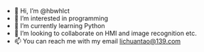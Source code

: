 - 👋 Hi, I’m @hbwhlct
- 👀 I’m interested in programming
- 🌱 I’m currently learning Python
- 💞️ I’m looking to collaborate on HMI and image recognition etc.
- 📫 You can reach me with my email lichuantao@139.com

<!---
hbwhlct/hbwhlct is a ✨ special ✨ repository because its `README.md` (this file) appears on your GitHub profile.
You can click the Preview link to take a look at your changes.
--->
